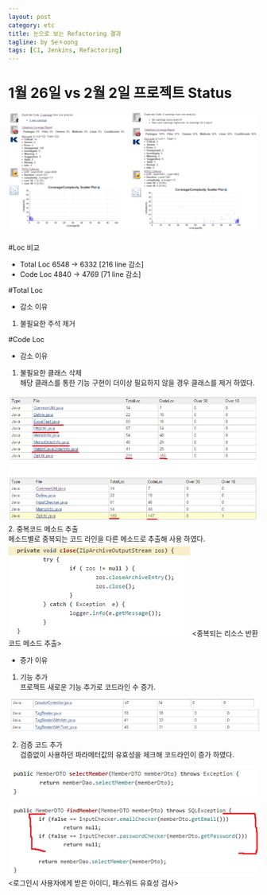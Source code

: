 ```yaml
---
layout: post
category: etc
title: 눈으로 보는 Refactoring 결과 
tagline: by Seㅈoong
tags: [CI, Jenkins, Refactoring]
---
```



<!--more-->

# 1월 26일 vs 2월 2일 프로젝트 Status<br>
<img src="/assets/themes/Snail/img/jenkins/status.png" alt="">


#Loc 비교<br>
- Total Loc 6548 -> 6332 [216 line 감소]<br>
- Code Loc  4840 -> 4769 [71 line 감소]<br>


#Total Loc
- 감소 이유<br>
1. 불필요한 주석 제거

#Code Loc
- 감소 이유
1. 불필요한 클래스 삭제<br>
해당 클래스를 통한 기능 구현이 더이상 필요하지 않을 경우 클래스를 제거 하였다.
<img src="/assets/themes/Snail/img/jenkins/common.png" alt="">
<Spring sessionAttribute 사용으로 HttpUtil, 프로젝트 기능변화로 ExcelTest 등  불필요 클래스 제거><br>
2. 중복코드 메소드 추출<br>
메소드별로 중복되는 코드 라인을 다른 메소드로 추출해 사용 하였다.
<img src="/assets/themes/Snail/img/jenkins/method_.png" alt="">
<중복되는 리소스 반환 코드 메소드 추출><br>

- 증가 이유
1. 기능 추가<br>
프로젝트 새로운 기능 추가로 코드라인 수 증가.
<img src="/assets/themes/Snail/img/jenkins/p.png" alt="">
<img src="/assets/themes/Snail/img/jenkins/pp.png" alt="">
<url주소로 썸네일 만드는 기능 추가><br>

2. 검증 코드 추가<br>
검증없이 사용하던 파라메터값의 유효성을 체크해 코드라인이 증가 하였다.
<img src="/assets/themes/Snail/img/jenkins/check_1.26.png" alt="">
<img src="/assets/themes/Snail/img/jenkins/check_2.2.png" alt="">
<로그인시 사용자에게 받은 아이디, 패스워드 유효성 검사><br>








